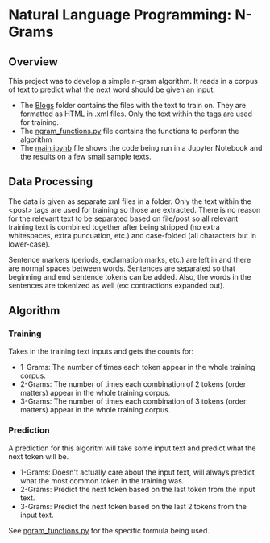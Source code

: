 # Natural Language Programming: N-Grams
## Overview
This project was to develop a simple n-gram algorithm. It reads in a corpus of text to predict what the next word should be given an input.

- The [Blogs](Blogs/) folder contains the files with the text to train on. They are formatted as HTML in .xml files. Only the text within the <post> tags are used for training.
- The [ngram_functions.py]() file contains the functions to perform the algorithm
- The [main.ipynb]() file shows the code being run in a Jupyter Notebook and the results on a few small sample texts.

## Data Processing

The data is given as separate xml files in a folder. Only the text within the \<post> tags are used for training so those are extracted. There is no reason for the relevant text to be separated based on file/post so all relevant training text is combined together after being stripped (no extra whitespaces, extra puncuation, etc.) and case-folded (all characters but in lower-case). 

Sentence markers (periods, exclamation marks, etc.) are left in and there are normal spaces between words. Sentences are separated so that beginning and end sentence tokens can be added. Also, the words in the sentences are tokenized as well (ex: contractions expanded out). 

## Algorithm
### Training
Takes in the training text inputs and gets the counts for:
- 1-Grams: The number of times each token appear in the whole training corpus.
- 2-Grams: The number of times each combination of 2 tokens (order matters) appear in the whole training corpus.
- 3-Grams: The number of times each combination of 3 tokens (order matters) appear in the whole training corpus.

### Prediction
A prediction for this algoritm will take some input text and predict what the next token will be.
- 1-Grams: Doesn't actually care about the input text, will always predict what the most common token in the training was.
- 2-Grams: Predict the next token based on the last token from the input text.
- 3-Grams: Predict the next token based on the last 2 tokens from the input text.

See [ngram_functions.py](ngram_functions.py#L143-L157) for the specific formula being used.
